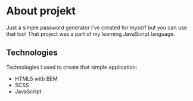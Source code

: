 # About projekt

Just a simple password generator i've created for myself but you can use that too! 
That project was a part of my learning JavaScript language. 

## Technologies

Technologies I used to create that simple application:
- HTML5 with BEM
- SCSS
- JavaScript 
